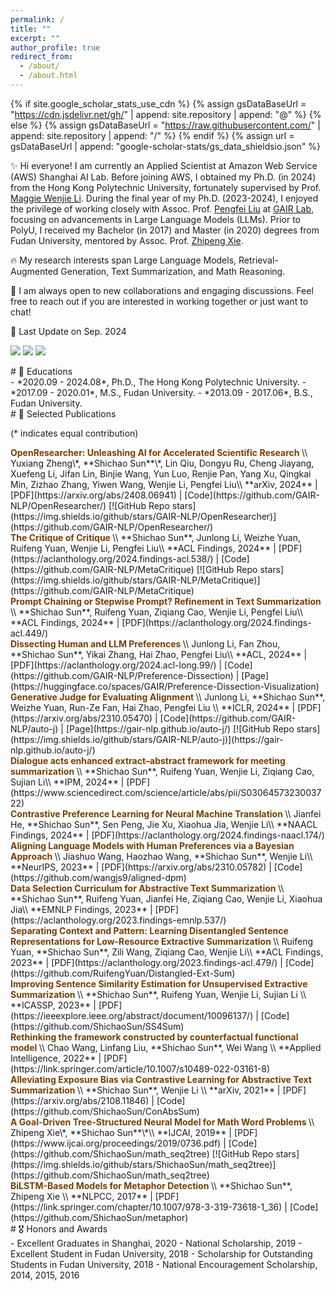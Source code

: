 ```yaml
---
permalink: /
title: ""
excerpt: ""
author_profile: true
redirect_from: 
  - /about/
  - /about.html
---
```


{% if site.google_scholar_stats_use_cdn %}
{% assign gsDataBaseUrl = "https://cdn.jsdelivr.net/gh/" | append: site.repository | append: "@" %}
{% else %}
{% assign gsDataBaseUrl = "https://raw.githubusercontent.com/" | append: site.repository | append: "/" %}
{% endif %}
{% assign url = gsDataBaseUrl | append: "google-scholar-stats/gs_data_shieldsio.json" %}

<span class='anchor' id='about-me'></span>

✨ Hi everyone! I am currently an Applied Scientist at Amazon Web Service (AWS) Shanghai AI Lab. Before joining AWS, I obtained my Ph.D. (in 2024) from the Hong Kong Polytechnic University, fortunately supervised by Prof. [Maggie Wenjie Li](https://www4.comp.polyu.edu.hk/~cswjli/). During the final year of my Ph.D. (2023-2024), I enjoyed the privilege of working closely with Assoc. Prof. [Pengfei Liu](http://pfliu.com/) at [GAIR Lab](https://plms.ai/), focusing on advancements in Large Language Models (LLMs). 
Prior to PolyU, I received my Bachelor (in 2017) and Master (in 2020) degrees from Fudan University, mentored by Assoc. Prof. [Zhipeng Xie](https://scholar.google.com/citations?user=-zlBDNIAAAAJ&hl=en).

🔥 My research interests span Large Language Models, Retrieval-Augmented Generation, Text Summarization, and Math Reasoning. 

🚀 I am always open to new collaborations and engaging discussions. Feel free to reach out if you are interested in working together or just want to chat!

🔔 Last Update on Sep. 2024

<a href='https://scholar.google.com/citations?user=M7g3H9YAAAAJ&hl=en'><img src="https://img.shields.io/endpoint?url={{ url | url_encode }}&logo=Google%20Scholar&labelColor=f6f6f6&color=9cf&style=flat&label=citations"></a>
<a href='./uploads/Shichao_Sun_Resume.pdf'><img src="https://img.shields.io/badge/-Shichao's Resumé-299DE7?logo=gitbook&logoColor=white"></a>
<a href="https://hits.seeyoufarm.com"><img src="https://hits.seeyoufarm.com/api/count/incr/badge.svg?url=http%3A%2F%2Fshichaosun.github.io&count_bg=%2379C83D&title_bg=%23555555&icon=&icon_color=%23E7E7E7&title=page+hits&edge_flat=false"/></a>

<div id="educations" markdown="1"> 
# 📖 Educations
</div>
- *2020.09 - 2024.08*, Ph.D., The Hong Kong Polytechnic University.
- *2017.09 - 2020.01*, M.S., Fudan University.
- *2013.09 - 2017.06*, B.S., Fudan University.

<div id="publications" markdown="1"> 
# 📝 Selected Publications
</div>

(* indicates equal contribution)

<div class='paper-box-text' markdown="1">
<b style="color:#783F04;">OpenResearcher: Unleashing AI for Accelerated Scientific Research
</b>
\\
Yuxiang Zheng\*, **Shichao Sun**\*, Lin Qiu, Dongyu Ru, Cheng Jiayang, Xuefeng Li, Jifan Lin, Binjie Wang, Yun Luo, Renjie Pan, Yang Xu, Qingkai Min, Zizhao Zhang, Yiwen Wang, Wenjie Li, Pengfei Liu\\
**arXiv, 2024** |  [PDF](https://arxiv.org/abs/2408.06941) | [Code](https://github.com/GAIR-NLP/OpenResearcher/) [![GitHub Repo stars](https://img.shields.io/github/stars/GAIR-NLP/OpenResearcher)](https://github.com/GAIR-NLP/OpenResearcher/)

</div>

<div class='paper-box-text' markdown="1">
<b style="color:#783F04;">The Critique of Critique
</b>
\\
**Shichao Sun**, Junlong Li, Weizhe Yuan, Ruifeng Yuan, Wenjie Li, Pengfei Liu\\
**ACL Findings, 2024** |  [PDF](https://aclanthology.org/2024.findings-acl.538/) | [Code](https://github.com/GAIR-NLP/MetaCritique) [![GitHub Repo stars](https://img.shields.io/github/stars/GAIR-NLP/MetaCritique)](https://github.com/GAIR-NLP/MetaCritique)
</div>

<div class='paper-box-text' markdown="1">
<b style="color:#783F04;">Prompt Chaining or Stepwise Prompt? Refinement in Text Summarization
</b>
\\
**Shichao Sun**, Ruifeng Yuan, Ziqiang Cao, Wenjie Li, Pengfei Liu\\
**ACL Findings, 2024** | [PDF](https://aclanthology.org/2024.findings-acl.449/)
</div>

<div class='paper-box-text' markdown="1">
<b style="color:#783F04;">Dissecting Human and LLM Preferences
</b>
\\
Junlong Li, Fan Zhou, **Shichao Sun**, Yikai Zhang, Hai Zhao, Pengfei Liu\\
**ACL, 2024** |  [PDF](https://aclanthology.org/2024.acl-long.99/) | [Code](https://github.com/GAIR-NLP/Preference-Dissection) | [Page](https://huggingface.co/spaces/GAIR/Preference-Dissection-Visualization)
</div>

<div class='paper-box-text' markdown="1">
<b style="color:#783F04;">Generative Judge for Evaluating Alignment
</b>
\\
Junlong Li, **Shichao Sun**, Weizhe Yuan, Run-Ze Fan, Hai Zhao, Pengfei Liu \\
**ICLR, 2024** |  [PDF](https://arxiv.org/abs/2310.05470) | [Code](https://github.com/GAIR-NLP/auto-j) | [Page](https://gair-nlp.github.io/auto-j/) [![GitHub Repo stars](https://img.shields.io/github/stars/GAIR-NLP/auto-j)](https://gair-nlp.github.io/auto-j/)
</div>

<div class='paper-box-text' markdown="1">
<b style="color:#783F04;">Dialogue acts enhanced extract–abstract framework for meeting summarization
</b>
\\
**Shichao Sun**, Ruifeng Yuan, Wenjie Li, Ziqiang Cao, Sujian Li\\
**IPM, 2024** |  [PDF](https://www.sciencedirect.com/science/article/abs/pii/S0306457323003722)
</div>

<div class='paper-box-text' markdown="1">
<b style="color:#783F04;">Contrastive Preference Learning for Neural Machine Translation
</b>
\\
Jianfei He, **Shichao Sun**, Sen Peng, Jie Xu, Xiaohua Jia, Wenjie Li\\
**NAACL Findings, 2024** |  [PDF](https://aclanthology.org/2024.findings-naacl.174/)
</div>

<div class='paper-box-text' markdown="1">
<b style="color:#783F04;">Aligning Language Models with Human Preferences via a Bayesian Approach
</b>
\\
Jiashuo Wang, Haozhao Wang, **Shichao Sun**, Wenjie Li\\
**NeurIPS, 2023** |  [PDF](https://arxiv.org/abs/2310.05782) | [Code](https://github.com/wangjs9/aligned-dpm)
</div>

<div class='paper-box-text' markdown="1">
<b style="color:#783F04;">Data Selection Curriculum for Abstractive Text Summarization
</b>
\\
**Shichao Sun**, Ruifeng Yuan, Jianfei He, Ziqiang Cao, Wenjie Li, Xiaohua Jia\\
**EMNLP Findings, 2023** |  [PDF](https://aclanthology.org/2023.findings-emnlp.537/)
</div>

<div class='paper-box-text' markdown="1">
<b style="color:#783F04;">Separating Context and Pattern: Learning Disentangled Sentence Representations for Low-Resource Extractive Summarization
</b>
\\
Ruifeng Yuan, **Shichao Sun**, Zili Wang, Ziqiang Cao, Wenjie Li\\
**ACL Findings, 2023** |  [PDF](https://aclanthology.org/2023.findings-acl.479/) | [Code](https://github.com/RuifengYuan/Distangled-Ext-Sum)
</div>

<div class='paper-box-text' markdown="1">
<b style="color:#783F04;">Improving Sentence Similarity Estimation for Unsupervised Extractive Summarization
</b>
\\
**Shichao Sun**, Ruifeng Yuan, Wenjie Li, Sujian Li \\
**ICASSP, 2023** |  [PDF](https://ieeexplore.ieee.org/abstract/document/10096137/) | [Code](https://github.com/ShichaoSun/SS4Sum)
</div>

<div class='paper-box-text' markdown="1">
<b style="color:#783F04;">Rethinking the framework constructed by counterfactual functional model
</b>
\\
Chao Wang, Linfang Liu, **Shichao Sun**, Wei Wang \\
**Applied Intelligence, 2022** |  [PDF](https://link.springer.com/article/10.1007/s10489-022-03161-8)
</div>

<div class='paper-box-text' markdown="1">
<b style="color:#783F04;">Alleviating Exposure Bias via Contrastive Learning for Abstractive Text Summarization
</b>
\\
**Shichao Sun**, Wenjie Li \\
**arXiv, 2021** |  [PDF](https://arxiv.org/abs/2108.11846) | [Code](https://github.com/ShichaoSun/ConAbsSum)
</div>

<div class='paper-box-text' markdown="1">
<b style="color:#783F04;">A Goal-Driven Tree-Structured Neural Model for Math Word Problems
</b>
\\
Zhipeng Xie\*, **Shichao Sun**\*\\
**IJCAI, 2019** |  [PDF](https://www.ijcai.org/proceedings/2019/0736.pdf) | [Code](https://github.com/ShichaoSun/math_seq2tree) [![GitHub Repo stars](https://img.shields.io/github/stars/ShichaoSun/math_seq2tree)](https://github.com/ShichaoSun/math_seq2tree)
</div>

<div class='paper-box-text' markdown="1">
<b style="color:#783F04;">BiLSTM-Based Models for Metaphor Detection
</b>
\\
**Shichao Sun**, Zhipeng Xie \\
**NLPCC, 2017** |  [PDF](https://link.springer.com/chapter/10.1007/978-3-319-73618-1_36) | [Code](https://github.com/ShichaoSun/metaphor)
</div>

<div id="honors" markdown="1"> 
# 🎖 Honors and Awards
</div>
- Excellent Graduates in Shanghai, 2020
- National Scholarship, 2019
- Excellent Student in Fudan University, 2018
- Scholarship for Outstanding Students in Fudan University, 2018
- National Encouragement Scholarship, 2014, 2015, 2016

